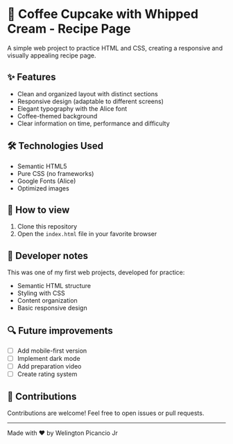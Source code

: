 # 🧁 Coffee Cupcake with Whipped Cream - Recipe Page

A simple web project to practice HTML and CSS, creating a responsive and visually appealing recipe page.

## ✨ Features
- Clean and organized layout with distinct sections
- Responsive design (adaptable to different screens)
- Elegant typography with the Alice font
- Coffee-themed background
- Clear information on time, performance and difficulty

## 🛠️ Technologies Used
- Semantic HTML5
- Pure CSS (no frameworks)
- Google Fonts (Alice)
- Optimized images

## 🚀 How to view
1. Clone this repository
2. Open the `index.html` file in your favorite browser

## 📝 Developer notes
This was one of my first web projects, developed for practice:
- Semantic HTML structure
- Styling with CSS
- Content organization
- Basic responsive design

## 🔍 Future improvements
- [ ] Add mobile-first version
- [ ] Implement dark mode
- [ ] Add preparation video
- [ ] Create rating system

## 🤝 Contributions
Contributions are welcome! Feel free to open issues or pull requests.

---

Made with ❤️ by Welington Picancio Jr
